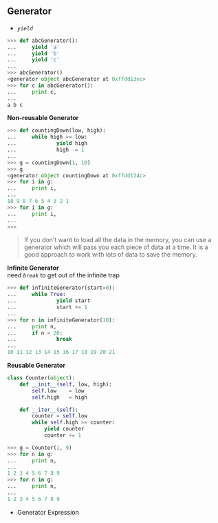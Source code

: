 ## Generator    
+ *```yield```*    
```Python
>>> def abcGenerator():
...     yield 'a'
...     yield 'b'
...     yield 'c'
...
>>> abcGenerator()
<generator object abcGenerator at 0xffdd13ec>
>>> for c in abcGenerator():
...     print c,
...
a b c
```
**Non-reusable Generator**  
```Python
>>> def countingDown(low, high):
...     while high >= low:
...             yield high
...             high -= 1
...
>>> g = countingDown(1, 10)
>>> g
<generator object countingDown at 0xffdd134c>
>>> for i in g:
...     print i,
...
10 9 8 7 6 5 4 3 2 1
>>> for i in g:
...     print i,
...
>>>
```
> If you don't want to load all the data in the memory, you can use a generator which will pass you each piece of data at a time. 
It is a good approach to work with lots of data to save the memory.    

**Infinite Generator**    
need *```break```* to get out of the infinite trap
```Python
>>> def infiniteGenerator(start=0):
...     while True:
...             yield start
...             start += 1
...
>>> for n in infiniteGenerator(10):
...     print n,
...     if n > 20:
...             break
...
10 11 12 13 14 15 16 17 18 19 20 21
```
**Reusable Generator**    
```Python
class Counter(object):
	def __init__(self, low, high):
		self.low	= low
		self.high	= high

	def __iter__(self):
		counter = self.low
		while self.high >= counter:
			yield counter
			counter += 1
```
```Python
>>> g = Counter(1, 9)
>>> for n in g:
...     print n,
...
1 2 3 4 5 6 7 8 9
>>> for n in g:
...     print n,
...
1 2 3 4 5 6 7 8 9
```
+ Generator Expression
